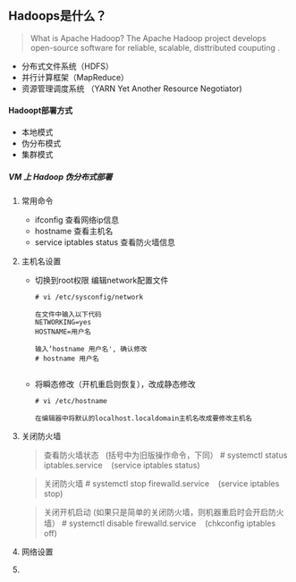 ## Hadoops是什么？
> What is Apache Hadoop?
> The Apache Hadoop project develops open-source software for  reliable,  scalable, disttributed couputing .

+ 分布式文件系统（HDFS）
+ 并行计算框架（MapReduce）
+ 资源管理调度系统 （YARN Yet Another Resource Negotiator)


#### Hadoopt部署方式
+ 本地模式
+ 伪分布模式
+ 集群模式


##### VM 上 Hadoop 伪分布式部署

1. 常用命令
	- ifconfig   查看网络ip信息
	- hostname   查看主机名
	- service iptables status  查看防火墙信息

2. 主机名设置
   + 切换到root权限 编辑network配置文件
     ```
     # vi /etc/sysconfig/network
	   
     在文件中输入以下代码
     NETWORKING=yes
     HOSTNAME=用户名
       
     输入‘hostname 用户名', 确认修改
     # hostname 用户名
      
     ```
   + 将瞬态修改（开机重启则恢复），改成静态修改
     ```
     # vi /etc/hostname
     
     在编辑器中将默认的localhost.localdomain主机名改成要修改主机名 
     ```
     
3. 关闭防火墙
	> 查看防火墙状态&nbsp;&nbsp;&nbsp;(括号中为旧版操作命令，下同）
	  \# systemctl status iptables.service   &nbsp;&nbsp;&nbsp;(service iptables status)
    
    > 关闭防火墙
    \# systemctl stop firewalld.service &nbsp;&nbsp;&nbsp;(service iptables stop)
	
    > 关闭开机启动 (如果只是简单的关闭防火墙，则机器重启时会开启防火墙）
    \# systemctl disable firewalld.service &nbsp;&nbsp;&nbsp;(chkconfig iptables off)

3. 网络设置
4. 
	